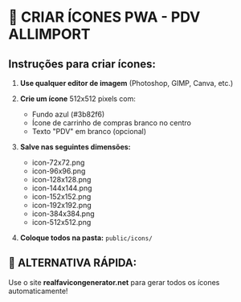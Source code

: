 # 🎨 CRIAR ÍCONES PWA - PDV ALLIMPORT

## Instruções para criar ícones:

1. **Use qualquer editor de imagem** (Photoshop, GIMP, Canva, etc.)
2. **Crie um ícone** 512x512 pixels com:
   - Fundo azul (#3b82f6) 
   - Ícone de carrinho de compras branco no centro
   - Texto "PDV" em branco (opcional)

3. **Salve nas seguintes dimensões:**
   - icon-72x72.png
   - icon-96x96.png
   - icon-128x128.png
   - icon-144x144.png
   - icon-152x152.png
   - icon-192x192.png
   - icon-384x384.png
   - icon-512x512.png

4. **Coloque todos na pasta:** `public/icons/`

## 🚀 ALTERNATIVA RÁPIDA:
Use o site **realfavicongenerator.net** para gerar todos os ícones automaticamente!
